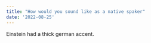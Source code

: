 ```yaml
---
title: "How would you sound like as a native spaker"
date: '2022-08-25'
---
```

Einstein had a thick german accent.